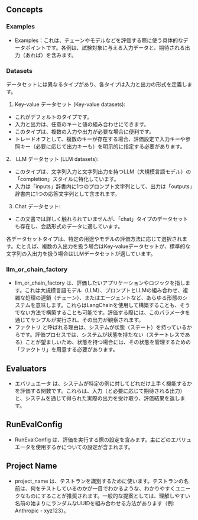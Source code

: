 ## Concepts
### Examples
- Examples：これは、チェーンやモデルなどを評価する際に使う具体的なデータポイントです。各例は、試験対象に与える入力データと、期待される出力（あれば）を含みます。
### Datasets
データセットには異なるタイプがあり、各タイプは入力と出力の形式を定義します。
1. Key-value データセット (Key-value datasets):
- これがデフォルトのタイプです。
- 入力と出力は、任意のキーと値の組み合わせにできます。
- このタイプは、複数の入力や出力が必要な場合に便利です。
- トレードオフとして、複数のキーが存在する場合、評価設定で入力キーや参照キー（必要に応じて出力キーも）を明示的に指定する必要があります。

2.　LLM データセット (LLM datasets):
- このタイプは、文字列入力と文字列出力を持つLLM（大規模言語モデル）の「completion」スタイルに特化しています。
- 入力は「inputs」辞書内に1つのプロンプト文字列として、出力は「outputs」辞書内に1つの応答文字列として含まれます。

3. Chat データセット:
- この文書では詳しく触れられていませんが、「chat」タイプのデータセットも存在し、会話形式のデータに適しています。

各データセットタイプは、特定の用途やモデルの評価方法に応じて選択されます。たとえば、複数の入出力を扱う場合はKey-valueデータセットが、標準的な文字列の入出力を扱う場合はLLMデータセットが適しています。

### llm_or_chain_factory
- llm_or_chain_factory は、評価したいアプリケーションやロジックを指します。これは大規模言語モデル（LLM）、プロンプトとLLMの組み合わせ、複雑な処理の連鎖（チェーン）、またはエージェントなど、あらゆる形態のシステムを意味します。これらはLangChainを使用して構築することも、そうでない方法で構築することも可能です。評価する際には、このパラメータを通じてサンプルが実行され、その出力が観察されます。
- ファクトリ と呼ばれる理由は、システムが状態（ステート）を持っているからです。評価プロセスでは、システムが状態を持たない（ステートレスである）ことが望ましいため、状態を持つ場合には、その状態を管理するための「ファクトリ」を用意する必要があります。

## Evaluators
- エバリュエータ は、システムが特定の例に対してどれだけ上手く機能するかを評価する関数です。これらは、入力（と必要に応じて期待される出力）と、システムを通じて得られた実際の出力を受け取り、評価結果を返します。
## RunEvalConfig
- RunEvalConfig は、評価を実行する際の設定を含みます。主にどのエバリュエータを使用するかについての設定が含まれます。
## Project Name
- project_name は、テストランを識別するために使います。テストランの名前は、何をテストしているのかが一目でわかるような、わかりやすくユニークなものにすることが推奨されます。一般的な提案としては、理解しやすい名前の始まりにランダムなUUIDを組み合わせる方法があります（例: Anthropic - xyz123）。